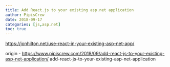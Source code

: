 ```yaml
---
title: Add React.js to your existing asp.net application
author: PipisCrew
date: 2018-09-17
categories: [js,asp.net]
toc: true
---
```


https://jonhilton.net/use-react-in-your-existing-asp-net-app/

origin - https://www.pipiscrew.com/2018/09/add-react-js-to-your-existing-asp-net-application/ add-react-js-to-your-existing-asp-net-application